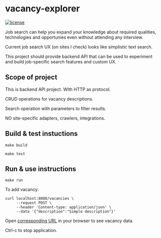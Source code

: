 # vacancy-explorer
[![license](https://img.shields.io/badge/license-MIT-blue.svg)](LICENSE)

Job search can help you expand your knowledge about required qualities, technologies and opportunies even without attending any interview.

Current job search UX (on sites I check) looks like simplistic text search.

This project should provide backend API that can be used to experiment and build job-specific search features and custom UX.

## Scope of project

This is backend API project. With HTTP as protocol.

CRUD operations for vacancy descriptions.

Search operation with parameters to filter results.

NO site-specific adapters, crawlers, integrations.

## Build & test instuctions

```
make build
```

```
make test
```

## Run & use instructions

```
make run
```

To add vacancy:

```
curl localhost:8080/vacancies \
     --request POST \
     --header 'Content-type: application/json' \
     --data '{"description":"Simple description"}'
```

Open [corresponding URL](http://localhost:8080/vacancies/1) in your browser to see vacancy data.

Ctrl-c to stop application.